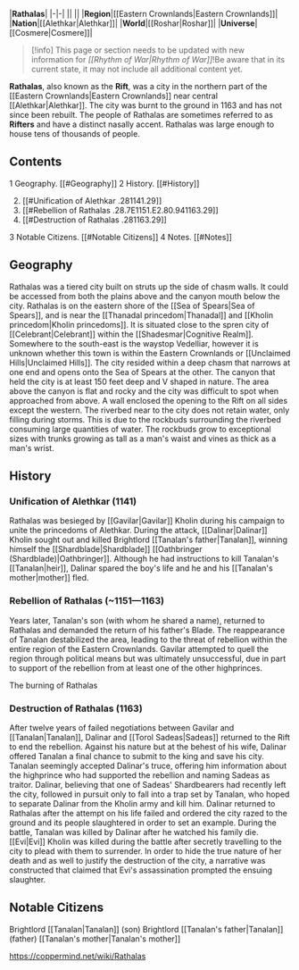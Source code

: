 |**Rathalas**|
|-|-|
||
||
|**Region**|[[Eastern Crownlands\|Eastern Crownlands]]|
|**Nation**|[[Alethkar\|Alethkar]]|
|**World**|[[Roshar\|Roshar]]|
|**Universe**|[[Cosmere\|Cosmere]]|

> [!info] This page or section needs to be updated with new information for *[[Rhythm of War\|Rhythm of War]]*!Be aware that in its current state, it may not include all additional content yet.

**Rathalas**, also known as the **Rift**, was a city in the northern part of the [[Eastern Crownlands\|Eastern Crownlands]] near central [[Alethkar\|Alethkar]]. The city was burnt to the ground in 1163 and has not since been rebuilt. The people of Rathalas are sometimes referred to as **Rifters** and have a distinct nasally accent. Rathalas was large enough to house tens of thousands of people.

## Contents

1 Geography. [[#Geography]] 
2 History. [[#History]] 

2. [[#Unification of Alethkar .281141.29]] 
2. [[#Rebellion of Rathalas .28.7E1151.E2.80.941163.29]] 
2. [[#Destruction of Rathalas .281163.29]] 


3 Notable Citizens. [[#Notable Citizens]] 
4 Notes. [[#Notes]] 


## Geography
Rathalas was a tiered city built on struts up the side of chasm walls. It could be accessed from both the plains above and the canyon mouth below the city.
Rathalas is on the eastern shore of the [[Sea of Spears\|Sea of Spears]], and is near the [[Thanadal princedom\|Thanadal]] and [[Kholin princedom\|Kholin princedoms]]. It is situated close to the spren city of [[Celebrant\|Celebrant]] within the [[Shadesmar\|Cognitive Realm]]. Somewhere to the south-east is the waystop Vedelliar, however it is unknown whether this town is within the Eastern Crownlands or [[Unclaimed Hills\|Unclaimed Hills]].
The city resided within a deep chasm that narrows at one end and opens onto the Sea of Spears at the other. The canyon that held the city is at least 150 feet deep and V shaped in nature. The area above the canyon is flat and rocky and the city was difficult to spot when approached from above. A wall enclosed the opening to the Rift on all sides except the western.
The riverbed near to the city does not retain water, only filling during storms. This is due to the rockbuds surrounding the riverbed consuming large quantities of water. The rockbuds grow to exceptional sizes with trunks growing as tall as a man's waist and vines as thick as a man's wrist.

## History
### Unification of Alethkar (1141)
Rathalas was besieged by [[Gavilar\|Gavilar]] Kholin during his campaign to unite the princedoms of Alethkar. During the attack, [[Dalinar\|Dalinar]] Kholin sought out and killed Brightlord [[Tanalan's father\|Tanalan]], winning himself the [[Shardblade\|Shardblade]] [[Oathbringer (Shardblade)\|Oathbringer]]. Although he had instructions to kill Tanalan's [[Tanalan\|heir]], Dalinar spared the boy's life and he and his [[Tanalan's mother\|mother]] fled.

### Rebellion of Rathalas (~1151—1163)
Years later, Tanalan's son (with whom he shared a name), returned to Rathalas and demanded the return of his father's Blade. The reappearance of Tanalan destabilized the area, leading to the threat of rebellion within the entire region of the Eastern Crownlands. Gavilar attempted to quell the region through political means but was ultimately unsuccessful, due in part to support of the rebellion from at least one of the other highprinces.

  The burning of Rathalas
### Destruction of Rathalas (1163)
After twelve years of failed negotiations between Gavilar and [[Tanalan\|Tanalan]], Dalinar and [[Torol Sadeas\|Sadeas]] returned to the Rift to end the rebellion. Against his nature but at the behest of his wife, Dalinar offered Tanalan a final chance to submit to the king and save his city. Tanalan seemingly accepted Dalinar's truce, offering him information about the highprince who had supported the rebellion and naming Sadeas as traitor. Dalinar, believing that one of Sadeas' Shardbearers had recently left the city, followed in pursuit only to fall into a trap set by Tanalan, who hoped to separate Dalinar from the Kholin army and kill him. Dalinar returned to Rathalas after the attempt on his life failed and ordered the city razed to the ground and its people slaughtered in order to set an example. During the battle, Tanalan was killed by Dalinar after he watched his family die.
[[Evi\|Evi]] Kholin was killed during the battle after secretly travelling to the city to plead with them to surrender. In order to hide the true nature of her death and as well to justify the destruction of the city, a narrative was constructed that claimed that Evi's assassination prompted the ensuing slaughter.

## Notable Citizens
Brightlord [[Tanalan\|Tanalan]] (son)
Brightlord [[Tanalan's father\|Tanalan]] (father)
[[Tanalan's mother\|Tanalan's mother]]


https://coppermind.net/wiki/Rathalas